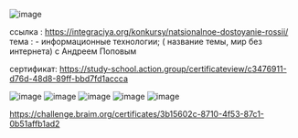 ![image](https://github.com/itkek33/6semestr/assets/113089505/f3b5f0ef-14ed-4b44-b82c-e8e2bf73e176)

ссылка : https://integraciya.org/konkursy/natsionalnoe-dostoyanie-rossii/ тема : - информационные технологии; ( название темы, мир без интернета) с Андреем Поповым

сертификат: https://study-school.action.group/certificateview/c3476911-d76d-48d8-89ff-bbd7fd1accca


![image](https://github.com/itkek33/6semestr/assets/113089505/dda4469a-92bd-4896-afe3-276510749cce)
![image](https://github.com/itkek33/6semestr/assets/113089505/3de8ede2-b581-49a5-bcbb-aae34acf86e9)
![image](https://github.com/itkek33/6semestr/assets/113089505/6f63bed3-dacb-4cab-804d-bf11ceddeeb9)
![image](https://github.com/itkek33/6semestr/assets/113089505/7470689b-12ba-4652-b751-45f678bfe545)
![image](https://github.com/itkek33/6semestr/assets/113089505/413cd2d0-7b70-4cc2-9fb7-40b8735c34f4)

https://challenge.braim.org/certificates/3b15602c-8710-4f53-87c1-0b51affb1ad2
